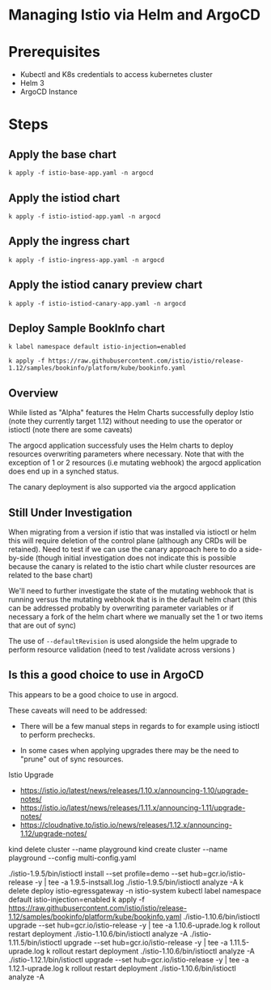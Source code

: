 # Managing Istio via Helm and ArgoCD

# Prerequisites

* Kubectl and K8s credentials to access kubernetes cluster
* Helm 3
* ArgoCD Instance

# Steps

## Apply the base chart

`k apply -f istio-base-app.yaml -n argocd`

## Apply the istiod chart

`k apply -f istio-istiod-app.yaml -n argocd`

## Apply the ingress chart

`k apply -f istio-ingress-app.yaml -n argocd`

## Apply the istiod canary preview chart

`k apply -f istio-istiod-canary-app.yaml -n argocd`

## Deploy Sample BookInfo chart

```
k label namespace default istio-injection=enabled

k apply -f https://raw.githubusercontent.com/istio/istio/release-1.12/samples/bookinfo/platform/kube/bookinfo.yaml
```

## Overview

While listed as "Alpha" features the Helm Charts successfully deploy Istio (note they currently target 1.12) without needing to use the operator or istioctl (note there are some caveats)

The argocd application successfuly uses the Helm charts to deploy resources overwriting parameters where necessary.  Note that with the exception of 1 or 2 resources (i.e mutating webhook) the argocd application does end up in a synched status.  

The canary deployment is also supported via the argocd application 

## Still Under Investigation

When migrating from a version if istio that was installed via istioctl or helm this will require deletion of the control plane (although any CRDs will be retained).  Need to test if we can use the canary approach here to do a side-by-side (though initial investigation does not indicate this is possible because the canary is related to the istio chart while cluster resources are related to the base chart)

We'll need to further investigate the state of the mutating webhook that is running versus the mutating webhook that is in the default helm chart (this can be addressed probably by overwriting parameter variables or if necessary a fork of the helm chart where we manually set the 1 or two items that are out of sync)

The use of `--defaultRevision` is used alongside the helm upgrade to perform resource validation (need to test /validate across versions )

## Is this a good choice to use in ArgoCD

This appears to be a good choice to use in argocd.  

These caveats will need to be addressed:

* There will be a few manual steps in regards to for example using istioctl to perform prechecks.

* In some cases when applying upgrades there may be the need to "prune" out of sync resources.


Istio Upgrade

* https://istio.io/latest/news/releases/1.10.x/announcing-1.10/upgrade-notes/
* https://istio.io/latest/news/releases/1.11.x/announcing-1.11/upgrade-notes/
* https://cloudnative.to/istio.io/news/releases/1.12.x/announcing-1.12/upgrade-notes/




kind delete cluster --name playground 
kind create cluster --name playground --config multi-config.yaml

./istio-1.9.5/bin/istioctl install --set profile=demo --set hub=gcr.io/istio-release -y | tee -a 1.9.5-instsall.log
./istio-1.9.5/bin/istioctl analyze -A
k delete deploy istio-egressgateway -n istio-system
kubectl label namespace default istio-injection=enabled
k apply -f https://raw.githubusercontent.com/istio/istio/release-1.12/samples/bookinfo/platform/kube/bookinfo.yaml
./istio-1.10.6/bin/istioctl upgrade --set hub=gcr.io/istio-release -y | tee -a 1.10.6-uprade.log
k rollout restart deployment
./istio-1.10.6/bin/istioctl analyze -A
./istio-1.11.5/bin/istioctl upgrade --set hub=gcr.io/istio-release -y | tee -a 1.11.5-uprade.log
k rollout restart deployment
./istio-1.10.6/bin/istioctl analyze -A
./istio-1.12.1/bin/istioctl upgrade --set hub=gcr.io/istio-release -y | tee -a 1.12.1-uprade.log
k rollout restart deployment
./istio-1.10.6/bin/istioctl analyze -A

